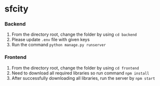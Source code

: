 # sfcity

### Backend
1. From the directory root, change the folder by using `cd backend`
2. Please update `.env` file with given keys
3. Run the command `python manage.py runserver`

### Frontend
1. From the directory root, change the folder by using `cd frontend`
2. Need to download all required libraries so run command `npm install`
3. After successfully downloading all libraries, run the server by `npm start`
